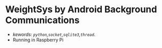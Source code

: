 # WeightSys by Android Background Communications
* *kewords: `python`,`socket`,`sqlite3`,`thread`.*<br>
* Running in Raspberry Pi
